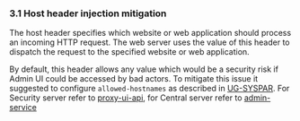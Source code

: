 ### 3.1 Host header injection mitigation

The host header specifies which website or web application should process an incoming HTTP request. The web server uses the value of this header to dispatch the request to the specified website or web application.

By default, this header allows any value which would be a security risk if Admin UI could be accessed by bad actors. To mitigate this issue it suggested to configure `allowed-hostnames` as described in [UG-SYSPAR](ug-syspar_x-road_v6_system_parameters.md). 
For Security server refer to [proxy-ui-api](ug-syspar_x-road_v6_system_parameters.md#39-management-rest-api-parameters-proxy-ui-api), for Central server refer to [admin-service](ug-syspar_x-road_v6_system_parameters.md#413-center-parameters-admin-service)
